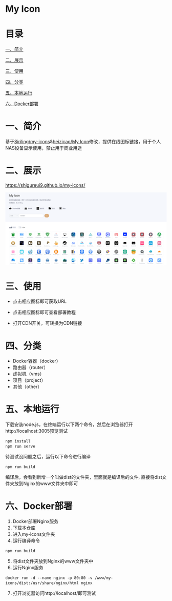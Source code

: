 # My Icon


# 目录

[一、简介](#一简介)

[二、展示](#二链接)

[三、使用](#三使用)

[四、分类](#四分类)

[五、本地运行](#五本地运行)

[六、Docker部署](#六Docker部署)

# 一、简介

基于[Siriling/my-icons](https://github.com/Siriling/my-icons)&[heizicao/My Icon](https://gitee.com/heizicao/my-icon)修改，提供在线图标链接，用于个人NAS设备显示使用，禁止用于商业用途

# 二、展示

https://shigureui9.github.io/my-icons/

![show](public/screenshot.png)


# 三、使用

- 点击相应图标即可获取URL

- 点击相应图标即可查看部署教程

- 打开CDN开关，可转换为CDN链接

# 四、分类
- Docker容器（docker）
- 路由器（router）
- 虚拟机（vms）
- 项目（project）
- 其他（other）

# 五、本地运行

下载安装node.js，在终端运行以下两个命令，然后在浏览器打开http://localhost:3005预览测试

```shell
npm install
npm run serve
```
待测试没问题之后，运行以下命令进行编译
```shell
npm run build 
```
编译后，会看到新增一个叫做dist的文件夹，里面就是编译后的文件, 直接将dist文件夹放到Nginx的www文件夹中即可
# 六、Docker部署
1. Docker部署Nginx服务
2. 下载本仓库
3. 进入my-icons文件夹
4. 运行编译命令
```shell
npm run build
```
5. 将dist文件夹放到Nginx的www文件夹中
6. 运行Nginx服务
```shell
docker run -d --name nginx -p 80:80 -v /www/my-icons/dist:/usr/share/nginx/html nginx
```
7. 打开浏览器访问http://localhost/即可测试






